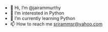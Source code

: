 - 👋 Hi, I’m @jairammurthy
- 👀 I’m interested in Python
- 🌱 I’m currently learning Python
- 📫 How to reach me srirammsr@yahoo.com

<!---
jairammurthy/jairammurthy is a ✨ special ✨ repository because its `README.md` (this file) appears on your GitHub profile.
You can click the Preview link to take a look at your changes.
--->
